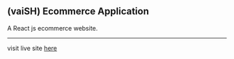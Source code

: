 
## (vaiSH) Ecommerce Application

 A React js ecommerce website.
<hr>

visit live site [here](https://vaish.netlify.app)

